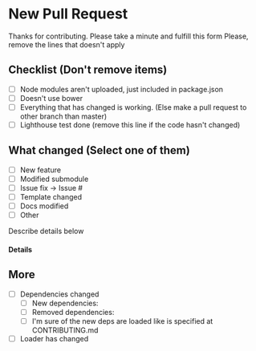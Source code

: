 # New Pull Request
Thanks for contributing. Please take a minute and fulfill this form
Please, remove the lines that doesn't apply

## Checklist (Don't remove items)
- [ ] Node modules aren't uploaded, just included in package.json
- [ ] Doesn't use bower
- [ ] Everything that has changed is working. (Else make a pull request to other branch than master)
- [ ] Lighthouse test done (remove this line if the code hasn't changed)

## What changed (Select one of them)
- [ ] New feature
- [ ] Modified submodule
- [ ] Issue fix -> Issue #
- [ ] Template changed
- [ ] Docs modified
- [ ] Other 

Describe details below
#### Details

## More
- [ ] Dependencies changed
  - [ ] New dependencies:
  - [ ] Removed dependencies: 
  - [ ] I'm sure of the new deps are loaded like is specified at CONTRIBUTING.md
- [ ] Loader has changed
